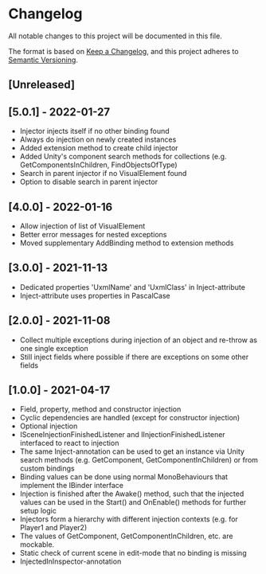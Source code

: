 # Changelog
All notable changes to this project will be documented in this file.

The format is based on [Keep a Changelog](https://keepachangelog.com/en/1.0.0/),
and this project adheres to [Semantic Versioning](https://semver.org/spec/v2.0.0.html).

## [Unreleased]

## [5.0.1] - 2022-01-27
- Injector injects itself if no other binding found
- Always do injection on newly created instances
- Added extension method to create child injector
- Added Unity's component search methods for collections (e.g. GetComponentsInChildren, FindObjectsOfType)
- Search in parent injector if no VisualElement found
- Option to disable search in parent injector

## [4.0.0] - 2022-01-16
- Allow injection of list of VisualElement
- Better error messages for nested exceptions
- Moved supplementary AddBinding method to extension methods

## [3.0.0] - 2021-11-13
- Dedicated properties 'UxmlName' and 'UxmlClass' in Inject-attribute
- Inject-attribute uses properties in PascalCase 

## [2.0.0] - 2021-11-08
- Collect multiple exceptions during injection of an object and re-throw as one single exception
- Still inject fields where possible if there are exceptions on some other fields

## [1.0.0] - 2021-04-17
- Field, property, method and constructor injection
- Cyclic dependencies are handled (except for constructor injection)
- Optional injection
- ISceneInjectionFinishedListener and IInjectionFinishedListener interfaced to react to injection
- The same Inject-annotation can be used to get an instance via Unity search methods (e.g. GetComponent, GetComponentInChildren) or from custom bindings
- Binding values can be done using normal MonoBehaviours that implement the IBinder interface
- Injection is finished after the Awake() method, such that the injected values can be used in the Start() and OnEnable() methods for further setup logic
- Injectors form a hierarchy with different injection contexts (e.g. for Player1 and Player2)
- The values of GetComponent, GetComponentInChildren, etc. are mockable.
- Static check of current scene in edit-mode that no binding is missing
- InjectedInInspector-annotation
